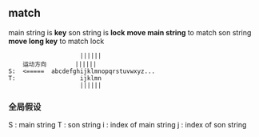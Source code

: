 ##  match
main string is **key** 
son string is **lock** 
**move main string** to match son string
**move long key** 	 to match lock
```shell
					||||||
	运动方向		||||||
S:	<=====	abcdefghijklmnopqrstuvwxyz...
T:					ijklmn
					||||||
```

###   全局假设
S : main string
T : son string
i : index of main string
j : index of son string
